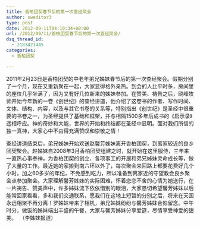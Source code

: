 ```yaml
---
title: 香柏团契春节后的第一次查经聚会
author: sweditor3
type: post
date: 2012-09-11T04:19:34+00:00
url: /2012/09/11/香柏团契春节后的第一次查经聚会/
dsq_thread_id:
  - 2183421445
categories:
  - 香柏团契

---
```

2011年2月23日是香柏团契的中老年弟兄姊妹春节后的第一次查经聚会。假期分别了一个月，现在又重新聚在一起，大家显得格外亲热。到会的人比平时多，房间里的座位几乎坐满了，因为又有好几位新来的姊妹参加。在赞美、祷告之后，晓峰牧师开始今年新的一卷《创世纪》的查经讲道，他介绍了这卷书的作者、写作时间、文体、结构、内容，以及与其它书卷的关系等，特别指出《创世纪》是圣经中很重要的书卷之一，为圣经提供了基础和框架，并与相隔1500多年后成书的《启示录》遥相呼应。神的奇妙和大能，世界的开始和终结都在圣经中显明。面对我们所信的独一真神，大家心中不由得充满赞叹和崇敬之情！
  
查经讲道结束后，弟兄姊妹开始欢送赵馨芳姊妹离开香柏团契，到离家较近的良乡团契聚会。赵姊妹自2008年3月香柏团契组建之时，就开始在这里服侍，三年来一直热心事奉神，为香柏团契的创立、各项事工的开展和弟兄姊妹灵命成长等，做了大量的工作。最近她的家搬到南六环以外了，每次聚会来回路上都要花费好几个小时，加之60多岁的年纪，不免感到吃力，所以准备到离家近的守望教会良乡聚会点参加聚会。大家理解馨芳姊妹的实际困难，怀着恋恋不舍的心情为她送行，在一片祷告、赞美声中，许多姊妹流下依依惜别的眼泪，大家恳切希望馨芳姊妹以后能常回家看看，多和我们交通联系，愿我们在这地上短暂的分别之后，将来在天国永远相聚不再分离！罗姊妹带来了相机，弟兄姊妹纷纷与馨芳姊妹合影留念。中午时分，做饭的姊妹端出丰盛的午餐，大家与馨芳姊妹分享爱筵，尽情享受神爱的甜美。  （李姊妹报道）
